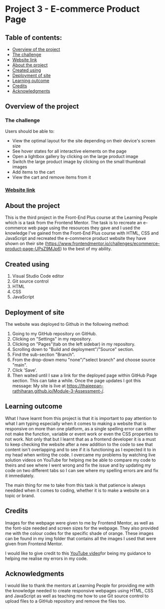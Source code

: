 # Project 3 - E-commerce Product Page

## Table of contents:

- [Overview of the project](#overview-of-the-project)
 - [The challenge](#the-challenge)
 - [Website link](#website)
- [About the project](#about-the-project)
- [Created using](#created-using)
- [Deployment of site](#deployment-of-site)
- [Learning outcome](#learning-outcome)
- [Credits](#credits)
- [Acknowledgments](#acknowledgments)

## Overview of the project

### The challenge

Users should be able to:

- View the optimal layout for the site depending on their device's screen size
- See hover states for all interactive elements on the page
- Open a lightbox gallery by clicking on the large product image
- Switch the large product image by clicking on the small thumbnail images
- Add items to the cart
- View the cart and remove items from it

### [Website link](https://thajeepan-rathiharan.github.io/Module-3-Assessment-/)

## About the project

This is the third project in the Front-End Plus course at the Learning People which is a task from the Frontend Mentor. The task is to recreate an e-commerce web page using the resources they gave and I used the knowledge I've gained from the Front-End Plus course with HTML, CSS and JavaScript and recreated the e-commerce product website they have shown on their site (https://www.frontendmentor.io/challenges/ecommerce-product-page-UPsZ9MJp6) to the best of my ability. 

## Created using

1. Visual Studio Code editor
2. Git source control
3. HTML
4. CSS
5. JavaScript

## Deployment of site

The website was deployed to Github in the following method:
  
1. Going to my GitHub repository on GitHub.
2. Clicking on "Settings" in my repository.
3. Clicking on "Pages"(tab on the left sidebar) in my repository.
4. Scrolling down to "Build and deployment"/"Source" section.
5. Find the sub-section "Branch".
6. From the drop-down menu "none"/"select branch" and choose source "main".
7. Click 'Save'.
8. Then waited until I saw a link for the deployed page within GitHub Page section. This can take a while. Once the page updates I got this message: My site is live at https://thajeepan-rathiharan.github.io/Module-3-Assessment-/.

## Learning outcome

What I have learnt from this project is that it is important to pay attention to what I am typing especially when it comes to making a website that is responsive on more than one platform, as a single spelling error can either not make the function, variable or event work or even the CSS properties to not work. Not only that but I learnt that as a frontend developer it is a must to keep checking the website after a new addition to the code to see that content isn't overlapping and to see if it is functioning as I expected it to in my head when writing the code.
I overcame my problems by watching live solution videos on YouTube for helping me be able to compare my code to theirs and see where I went wrong and fix the issue and by updating my code on two different tabs so I can see where my spelling errors are and fix it immediately.

The main thing for me to take from this task is that patience is always needded when it comes to coding, whether it is to make a website on a topic or brand.

## Credits

Images for the webpage were given to me by Frontend Mentor, as well as the font-size needed and screen sizes for the webpage. They also provided me with the colour codes for the specific shade of orange. These images can be found in my img folder that contains all the images I used that were given from Frontend Mentor.

I would like to give credit to this [YouTube video](https://www.youtube.com/watch?v=MHEjrlHLbno)for being my guidance to helping me realise my errors in my code. 

## Acknowledgments

I would like to thank the mentors at Learning People for providing me with the knowledge needed to create responsive webpages using HTML, CSS and JavaScript as well as teaching me how to use Git source control to upload files to a GitHub repository and remove the files too.